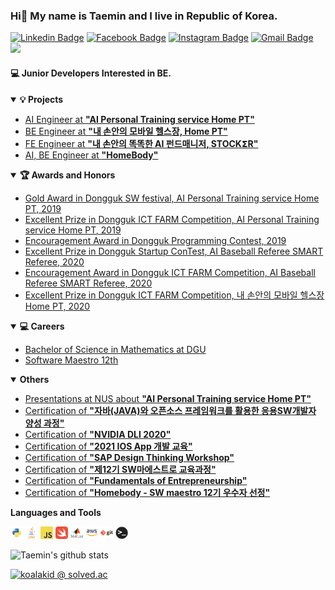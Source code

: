 ### Hi👋 My name is Taemin and I live in Republic of Korea.<br/>

[![Linkedin Badge](https://img.shields.io/badge/-LinkedIn-blue?style=flat-square&logo=Linkedin&logoColor=white&link=https://www.linkedin.com/in/taemin-lee-%EC%9D%B4%ED%83%9C%EB%AF%BC-9b8393202/)](https://www.linkedin.com/in/taemin-lee-%EC%9D%B4%ED%83%9C%EB%AF%BC-9b8393202/) [![Facebook Badge](https://img.shields.io/badge/Facebook-1877f2?style=flat-square&logo=facebook&logoColor=white&link=https://www.facebook.com/profile.php?id=100004463082624)](https://www.facebook.com/profile.php?id=100004463082624) [![Instagram Badge](https://img.shields.io/badge/Instagram-ff69b4?style=flat-square&logo=instagram&logoColor=white&link=https://www.instagram.com/taemin_925/)](https://www.instagram.com/taemin_925/) [![Gmail Badge](https://img.shields.io/badge/-Gmail-c14438?style=flat-square&logo=Gmail&logoColor=white&link=mailto:koalakid154@gmail.com)](mailto:koalakid154@gmail.com)
<a href="https://github.com/koalakid1">
<img src="https://badges.pufler.dev/visits/koalakid1/koalakid1?style=flat-square&color=black&logo=github">
</a>

#### 💻 Junior Developers Interested in BE.

<details open="open">
  <summary><b>💡 Projects</b></summary>
  <ul>
    <li>
      <a href="https://github.com/koalakid1/YOLOPose">
        AI Engineer at <b>"AI Personal Training service Home PT"</b>
      </a>
   </li>
    <li>
      <a href="https://github.com/Himelo/HomePT">
        BE Engineer at <b>"내 손안의 모바일 헬스장, Home PT"</b>
      </a>
    </li>
    <li>
      <a href="https://github.com/Himelo/STOCKER">
        FE Engineer at <b>"내 손안의 똑똑한 AI 펀드매니저, STOCK𝝨R"</b>
      </a>
    </li>
    <li>
      <a href="https://github.com/SWM12TH-FitBuddy/HomeBody-BackEnd-Public-">
        AI, BE Engineer at <b>"HomeBody"</b>
      </a>
    </li>
  </ul>
  
  
</details>

<details open="open">
  <summary><b>🏆 Awards and Honors</b></summary>
  <ul>
    <li>
      <a href="https://github.com/koalakid1/koalakid1/blob/master/docs/2019%20%EB%8F%99%EA%B5%AD%20sw%EA%B3%B5%EB%AA%A8%EB%8C%80%EC%A0%84%20%EA%B8%88%EC%83%81.pdf">Gold Award in Dongguk SW festival, AI Personal Training service Home PT, 2019
      </a>
    </li>
    <li>
      <a href="https://github.com/koalakid1/koalakid1/blob/master/docs/2019%20FARM%20ICT%20%EC%95%84%EC%9D%B4%EB%94%94%EC%96%B4%20%EA%B2%BD%EC%A7%84%EB%8C%80%ED%9A%8C%20%EC%9A%B0%EC%88%98%EC%83%81.pdf">
        Excellent Prize in Dongguk ICT FARM Competition, AI Personal Training service Home PT, 2019
      </a>
   </li>
   <li>
      <a href="https://github.com/koalakid1/koalakid1/blob/master/docs/2019%20%EB%8F%99%EA%B5%AD%EB%8C%80%ED%95%99%EA%B5%90%20%ED%94%84%EB%A1%9C%EA%B7%B8%EB%9E%98%EB%B0%8D%20%EA%B2%BD%EC%A7%84%EB%8C%80%ED%9A%8C%20%EC%9E%A5%EB%A0%A4%EC%83%81.pdf">
        Encouragement Award in Dongguk Programming Contest, 2019
      </a>
    </li>
    <li>
      <a href="https://github.com/koalakid1/koalakid1/blob/master/docs/2020%20%EB%8F%99%EA%B5%AD%20%ED%94%84%EB%A6%AC%EB%AF%B8%EC%96%B4%20%EC%B0%BD%EC%97%85%EA%B2%BD%EC%A7%84%EB%8C%80%ED%9A%8C%20%EC%9A%B0%EC%88%98%EC%83%81.pdf">
        Excellent Prize in Dongguk Startup ConTest, AI Baseball Referee SMART Referee, 2020
      </a>
    </li>
    <li>
      <a href="https://github.com/koalakid1/koalakid1/blob/master/docs/2020%20FARM%20%EA%B2%BD%EC%A7%84%EB%8C%80%ED%9A%8C%20%EC%9E%A5%EB%A0%A4%EC%83%81.pdf">
        Encouragement Award in Dongguk ICT FARM Competition, AI Baseball Referee SMART Referee, 2020
      </a>
    </li>
    <li>
      <a href="https://github.com/koalakid1/koalakid1/blob/master/docs/2020%20FARM%20%EA%B2%BD%EC%A7%84%EB%8C%80%ED%9A%8C%20%EC%9A%B0%EC%88%98%EC%83%81.pdf">
        Excellent Prize in Dongguk ICT FARM Competition, 내 손안의 모바일 헬스장 Home PT, 2020
      </a>
    </li>
  </ul>
</details>

<details open="open">
  <summary><b>💻 Careers</b></summary>
  <ul>
    <li>
      <a href="https://github.com/koalakid1/koalakid1">
        Bachelor of Science in Mathematics at DGU
      </a>
    </li>
   <li>
      <a href="https://github.com/koalakid1/koalakid1">
        Software Maestro 12th
      </a>
    </li>
  </ul>
</details>

<details open="open">
  <summary><b>Others</b></summary>
  <ul>
    <li>
      <a href="https://events.comp.nus.edu.sg/view/17028">
        Presentations at NUS about <b>"AI Personal Training service Home PT"</b>
      </a>
    </li>
    <li>
      <a href="https://github.com/koalakid1/koalakid1/blob/master/docs/%ED%8B%B0%EC%95%84%EC%9D%B4%EC%97%90%EC%8A%A4%20%EC%88%98%EB%A3%8C%EC%A6%9D.pdf">
        Certification of <b>"자바(JAVA)와 오픈소스 프레임워크를 활용한 응용SW개발자 양성 과정"</b>
      </a>
    </li>
    <li>
      <a href="https://github.com/koalakid1/koalakid1/blob/master/docs/nvidia%20deep%20learning%20institute.pdf">
        Certification of <b>"NVIDIA DLI 2020"</b>
      </a>
    </li>
    <li>
      <a href="https://github.com/koalakid1/koalakid1/blob/master/docs/%EC%BD%94%EB%8D%94%EC%8A%A4%ED%95%98%EC%9D%B4%20%EA%B5%90%EC%9C%A1%EA%B3%BC%EC%A0%95.pdf">
        Certification of <b>"2021 IOS App 개발 교육"</b>
      </a>
    </li>
    <li>
      <a href="https://github.com/koalakid1/koalakid1/blob/master/docs/SAP%20Design%20Thinking%20Workshop.pdf">
        Certification of <b>"SAP Design Thinking Workshop"</b>
      </a>
    </li>
    <li>
      <a href="https://github.com/koalakid1/koalakid1/blob/master/docs/%E1%84%8C%E1%85%A612%E1%84%80%E1%85%B5%20SW%E1%84%86%E1%85%A1%E1%84%8B%E1%85%A6%E1%84%89%E1%85%B3%E1%84%90%E1%85%B3%E1%84%85%E1%85%A9%20%E1%84%80%E1%85%AD%E1%84%8B%E1%85%B2%E1%86%A8%E1%84%80%E1%85%AA%E1%84%8C%E1%85%A5%E1%86%BC%20%E1%84%89%E1%85%AE%E1%84%85%E1%85%AD.pdf">
        Certification of <b>"제12기 SW마에스트로 교육과정"</b>
      </a>
    </li>
    <li>
      <a href="https://github.com/koalakid1/koalakid1/blob/master/docs/Fundamentals%20of%20Entrepreneurship.pdf">
        Certification of <b>"Fundamentals of Entrepreneurship"</b>
      </a>
    </li>
    <li>
      <a href="https://www.swmaestro.org/sw/singl/projectIntc/list.do?menuNo=200013">
        Certification of <b>"Homebody - SW maestro 12기 우수자 선정"</b>
      </a>
    </li>
  </ul>
</details>

**Languages and Tools**

<code><img height="20" src="https://raw.githubusercontent.com/github/explore/80688e429a7d4ef2fca1e82350fe8e3517d3494d/topics/python/python.png"></code>
<code><img height="20" src="https://raw.githubusercontent.com/github/explore/80688e429a7d4ef2fca1e82350fe8e3517d3494d/topics/java/java.png"></code>
<code><img height="20" src="https://raw.githubusercontent.com/github/explore/80688e429a7d4ef2fca1e82350fe8e3517d3494d/topics/javascript/javascript.png"></code>
<code><img height="20" src="https://raw.githubusercontent.com/github/explore/80688e429a7d4ef2fca1e82350fe8e3517d3494d/topics/swift/swift.png"></code>
<code><img height="20" src="https://raw.githubusercontent.com/github/explore/80688e429a7d4ef2fca1e82350fe8e3517d3494d/topics/matlab/matlab.png"></code>
<code><img height="20" src="https://raw.githubusercontent.com/github/explore/80688e429a7d4ef2fca1e82350fe8e3517d3494d/topics/aws/aws.png"></code>
<code><img height="20" src="https://raw.githubusercontent.com/github/explore/80688e429a7d4ef2fca1e82350fe8e3517d3494d/topics/git/git.png"></code>
<code><img height="20" src="https://raw.githubusercontent.com/github/explore/80688e429a7d4ef2fca1e82350fe8e3517d3494d/topics/terminal/terminal.png"></code>

![Taemin's github stats](https://github-readme-stats.vercel.app/api?username=koalakid1&theme=dark&show_icons=true)

[![koalakid @ solved.ac](http://mazassumnida.wtf/api/v2/generate_badge?boj=koalakid)](https://solved.ac/profile/koalakid)
